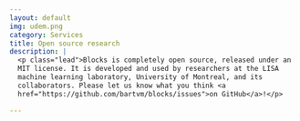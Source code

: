 ```yaml
---
layout: default
img: udem.png
category: Services
title: Open source research
description: |
  <p class="lead">Blocks is completely open source, released under an
  MIT license. It is developed and used by researchers at the LISA
  machine learning laboratory, University of Montreal, and its
  collaborators. Please let us know what you think <a
  href="https://github.com/bartvm/blocks/issues">on GitHub</a>!</p>

---
```

